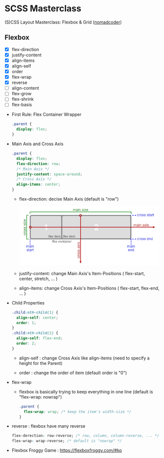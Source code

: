 # SCSS Masterclass

(S)CSS Layout Masterclass: Flexbox & Grid ([nomadcoder](https://nomadcoders.co/css-layout-masterclass))

## Flexbox

- [x] flex-direction
- [x] justify-content
- [x] align-items
- [x] align-self
- [x] order
- [x] flex-wrap
- [x] reverse
- [ ] align-content
- [ ] flex-grow
- [ ] flex-shrink
- [ ] flex-basis

- First Rule: Flex Container Wrapper

  ```css
  .parent {
    display: flex;
  }
  ```

- Main Axis and Cross Axis

  ```css
  .parent {
    display: flex;
    flex-direction: row;
    /* Main Axis */
    justify-content: space-around;
    /* Cross Axis */
    align-items: center;
  }
  ```

  - flex-direction: decise Main Axis (default is "row")

    ![flexbox-axis](./assets/flexbox_axis.png)

  - justify-content: change Main Axis's Item-Positions ( flex-start, center, stretch, ... )

  - align-items: change Cross Axis's Item-Positions ( flex-start, flex-end, ... )

- Child Properties

  ```css
  .child:nth-child(1) {
    align-self: center;
    order: 1;
  }
  .child:nth-child(2) {
    align-self: flex-end;
    order: 2;
  }
  ```

  - align-self : change Cross Axis like align-items (need to specify a height for the Parent)

  - order : change the order of item (default order is "0")

- flex-wrap

  - flexbox is basically trying to keep everything in one line (default is "flex-wrap: nowrap")

    ```css
    .parent {
      flex-wrap: wrap; /* keep the item's width-size */
    }
    ```

- reverse : flexbox have many reverse

  ```css
  flex-derection: row-reverse; /* row, column, column-reverse, ... */
  flex-wrap: wrap-reverse; /* default is "nowrap" */
  ```

- Flexbox Froggy Game : https://flexboxfroggy.com/#ko
